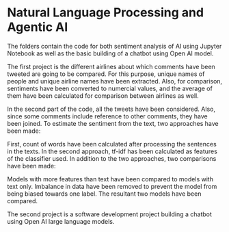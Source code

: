 # Natural Language Processing and Agentic AI
The folders contain the code for both sentiment analysis of AI using Jupyter Notebook as well as the basic building of a chatbot using Open AI model.

The first project is the different airlines about which comments have been tweeted are going to be compared. For this purpose, unique names of people and unique airline names have been extracted. Also, for comparison, sentiments have been converted to numercial values, and the average of them have been calculated for comparison between airlines as well.

In the second part of the code, all the tweets have been considered. Also, since some comments include reference to other comments, they have been joined. To estimate the sentiment from the text, two approaches have been made:

First, count of words have been calculated after processing the sentences in the texts.
In the second approach, tf-idf has been calculated as features of the classifier used.
In addition to the two approaches, two comparisons have been made:

Models with more features than text have been compared to models with text only.
Imbalance in data have been removed to prevent the model from being biased towards one label. The resultant two models have been compared.

The second project is a software development project building a chatbot using Open AI large language models.


